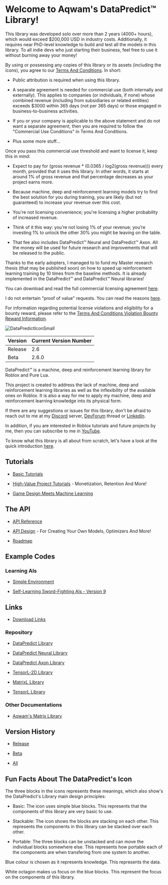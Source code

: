 # Welcome to Aqwam's DataPredict™ Library!

This library was developed solo over more than 2 years (4000+ hours), which would exceed $200,000 USD in industry costs. Additionally, it requires near PhD-level knowledge to build and test all the models in this library. To all indie devs who just starting their business, feel free to use it without burning away your money!

By using or possessing any copies of this library or its assets (including the icons), you agree to our [Terms And Conditions](TermsAndConditions.md). In short:

* Public attribution is required when using this library.

* A separate agreement is needed for commercial use (both internally and externally). This applies to companies (or individuals, if none) whose combined revenue (including from subsidiaries or related entities) exceeds $3000 within 365 days (not per 365 days) or those engaged in business-to-business activities.

* If you or your company is applicable to the above statement and do not want a separate agreement, then you are required to follow the "Commercial Use Conditions" in Terms And Conditions.

* Plus some more stuff...

Once you pass this commercial use threshold and want to license it, keep this in mind:

* Expect to pay for (gross revenue * (0.0365 / log2(gross revenue))) every month, provided that it uses this library. In other words, it starts at around 1% of gross revenue and that percentage decreases as your project earns more. 

* Because machine, deep and reinforcement learning models try to find the best solution for you during training, you are likely (but not guaranteed) to increase your revenue over this cost.

* You're not licensing convenience; you're licensing a higher probability of increased revenue.

* Think of it this way: you’re not losing 1% of your revenue; you’re investing 1% to unlock the other 30% you might be leaving on the table.

* That fee also includes DataPredict™ Neural and DataPredict™ Axon. All the money will be used for future research and improvements that will be released to the public.

Thanks to the early adopters, I managed to to fund my Master research thesis (that may be published soon) on how to speed up reinforcement learning training by 10 times from the baseline methods. It is already implemented in the DataPredict™ and DataPredict™ Neural libraries!

You can download and read the full commercial licensing agreement [here](https://github.com/AqwamCreates/DataPredict/blob/main/docs/DataPredict%20Libraries%20Licensing%20Agreement.docx).

I do not entertain "proof of value" requests. You can read the reasons [here](WhyIDoNotEntertainProofOfValueRequests.md).

For information regarding potential license violations and eligibility for a bounty reward, please refer to the [Terms And Conditions Violation Bounty Reward Information](TermsAndConditionsViolationBountyRewardInformation.md).

![DataPredictIconSmall](https://github.com/AqwamCreates/DataPredict/assets/67371914/1122cce4-747b-4054-88f0-2685414b0d73)

| Version | Current Version Number |
|---------|------------------------|
| Release | 2.6                    |
| Beta    | 2.6.0                  |          

DataPredict™ is a machine, deep and reinforcement learning library for Roblox and Pure Lua.

This project is created to address the lack of machine, deep and reinforcement learning libraries as well as the inflexibility of the available ones on Roblox. It is also a way for me to apply my machine, deep and reinforcement learning knowledge into its physical form.

If there are any suggestions or issues for this library, don't be afraid to reach out to me at my [Discord](https://discord.gg/BAZsynkede) server, [DevForum](https://devforum.roblox.com/t/beta-mdll-machine-and-deep-learning-library-includes-optimizers-retrainable-models-and-more/2196446?u=myoriginsworkshop) thread or [LinkedIn](https://www.linkedin.com/in/aqwam-harish-aiman/).

In addition, if you are interested in Roblox tutorials and future projects by me, then you can subscribe to me in [YouTube](https://www.youtube.com/channel/UCUrwoxv5dufEmbGsxyEUPZw).

To know what this library is all about from scratch, let's have a look at the quick introduction [here](QuickIntroduction.md).

## Tutorials

* [Basic Tutorials](BasicTutorials.md)

* [High-Value Project Tutorials](HighValueProjectTutorials.md) - Monetization, Retention And More!

* [Game Design Meets Machine Learning](GameDesignMeetsMachineLearning.md)

## The API

* [API Reference](API.md)

* [API Design](APIDesign.md) - For Creating Your Own Models, Optimizers And More!

* [Roadmap](Roadmap.md)

## Example Codes

### Learning AIs

* [Simple Environment](https://github.com/AqwamCreates/DataPredict-Tutorials-Source-Codes/tree/main/How%20To%20Create%20Neural%20Networks%20With%20Reinforcement%20Learning%20For%20Roblox)

* [Self-Learning Sword-Fighting AIs - Version 9](https://github.com/AqwamCreates/DataPredict-Tutorials-Source-Codes/tree/main/Self-Learning%20Sword-Fighting%20AIs%20Version%209)

## Links

* [Download Links](DownloadLinks.md)

### Repository

* [DataPredict Library](https://github.com/AqwamCreates/DataPredict)

* [DataPredict Neural Library](https://github.com/AqwamCreates/DataPredict-Neural)

* [DataPredict Axon Library](https://github.com/AqwamCreates/DataPredict-Axon)

* [TensorL-2D Library](https://github.com/AqwamCreates/TensorL-2D)

* [MatrixL Library](https://github.com/AqwamCreates/MatrixL)

* [TensorL Library](https://github.com/AqwamCreates/TensorL)

### Other Documentations

* [Aqwam's Matrix Library](https://aqwamcreates.github.io/MatrixL/)

## Version History

* [Release](VersionHistory/ReleaseVersionHistory.md)

* [Beta](VersionHistory/BetaVersionHistory.md)

* [All](VersionHistory/AllVersionsHistory.md)

## Fun Facts About The DataPredict's Icon

The three blocks in the icons represents these meanings, which also show's the DataPredict's Library main design principles:

 * Basic: The icon uses simple blue blocks. This represents that the components of this library are very basic to use.

 * Stackable: The icon shows the blocks are stacking on each other. This represents the components in this library can be stacked over each other.

 * Portable: The three blocks can be unstacked and can move the individual blocks somewhere else. This represents how portable each of the components are when transfering from one system to another.

 Blue colour is chosen as it represents knowledge. This represents the data.

White octagon makes us focus on the blue blocks. This represent the focus on the components of this library.
